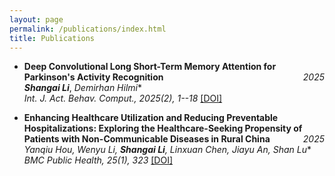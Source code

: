 ```yaml
---
layout: page
permalink: /publications/index.html
title: Publications
---
```


- **Deep Convolutional Long Short-Term Memory Attention for Parkinson's Activity Recognition** <span style="float: right;">*2025*</span> <br>
  *__Shangai Li__*, *Demirhan Hilmi<sup>*</sup>* <br>
  *Int. J. Act. Behav. Comput., 2025(2), 1--18* <a href="https://doi.org/10.60401/ijabc.112" target="_blank">[DOI]</a>

- **Enhancing Healthcare Utilization and Reducing Preventable Hospitalizations: Exploring the Healthcare-Seeking Propensity of Patients with Non-Communicable Diseases in Rural China** <span style="float: right;">*2025*</span> <br>
  *Yanqiu Hou, Wenyu Li, __Shangai Li__, Linxuan Chen, Jiayu An, Shan Lu<sup>*</sup>* <br>
  *BMC Public Health, 25(1), 323* <a href="https://doi.org/10.1186/s12889-025-21542-9" target="_blank">[DOI]</a>
